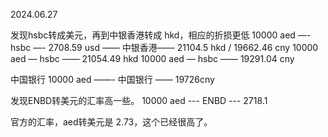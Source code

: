 2024.06.27

发现hsbc转成美元，再到中银香港转成 hkd，相应的折损更低
10000 aed  —- hsbc —-  2708.59 usd —— 中银香港—— 21104.5 hkd / 19662.46 cny
10000 aed — hsbc —— 21054.49 hkd
10000 aed — hsbc —— 19291.04 cny

中国银行
10000 aed ——- 中国银行 —— 19726cny

发现ENBD转美元的汇率高一些。 
10000 aed --- ENBD --- 2718.1

官方的汇率，aed转美元是 2.73，这个已经很高了。
